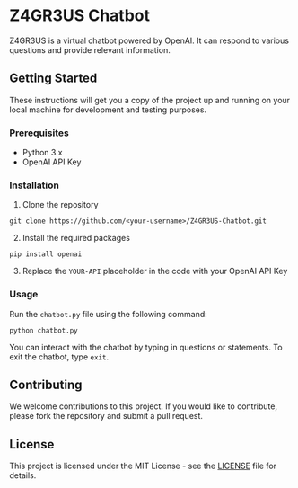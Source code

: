 # Z4GR3US Chatbot

Z4GR3US is a virtual chatbot powered by OpenAI. It can respond to various questions and provide relevant information. 

## Getting Started

These instructions will get you a copy of the project up and running on your local machine for development and testing purposes.

### Prerequisites

- Python 3.x
- OpenAI API Key

### Installation

1. Clone the repository

`git clone https://github.com/<your-username>/Z4GR3US-Chatbot.git`


2. Install the required packages

`pip install openai`


3. Replace the `YOUR-API` placeholder in the code with your OpenAI API Key

### Usage

Run the `chatbot.py` file using the following command:

`python chatbot.py`


You can interact with the chatbot by typing in questions or statements. To exit the chatbot, type `exit`.

## Contributing

We welcome contributions to this project. If you would like to contribute, please fork the repository and submit a pull request.

## License

This project is licensed under the MIT License - see the [LICENSE](LICENSE) file for details.
